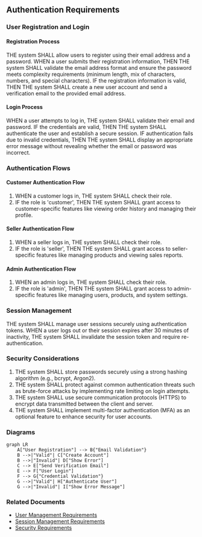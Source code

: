 ## Authentication Requirements

### User Registration and Login

#### Registration Process
THE system SHALL allow users to register using their email address and a password.
WHEN a user submits their registration information, THEN THE system SHALL validate the email address format and ensure the password meets complexity requirements (minimum length, mix of characters, numbers, and special characters).
IF the registration information is valid, THEN THE system SHALL create a new user account and send a verification email to the provided email address.

#### Login Process
WHEN a user attempts to log in, THE system SHALL validate their email and password.
IF the credentials are valid, THEN THE system SHALL authenticate the user and establish a secure session.
IF authentication fails due to invalid credentials, THEN THE system SHALL display an appropriate error message without revealing whether the email or password was incorrect.

### Authentication Flows

#### Customer Authentication Flow
1. WHEN a customer logs in, THE system SHALL check their role.
2. IF the role is 'customer', THEN THE system SHALL grant access to customer-specific features like viewing order history and managing their profile.

#### Seller Authentication Flow
1. WHEN a seller logs in, THE system SHALL check their role.
2. IF the role is 'seller', THEN THE system SHALL grant access to seller-specific features like managing products and viewing sales reports.

#### Admin Authentication Flow
1. WHEN an admin logs in, THE system SHALL check their role.
2. IF the role is 'admin', THEN THE system SHALL grant access to admin-specific features like managing users, products, and system settings.

### Session Management

THE system SHALL manage user sessions securely using authentication tokens.
WHEN a user logs out or their session expires after 30 minutes of inactivity, THE system SHALL invalidate the session token and require re-authentication.

### Security Considerations

1. THE system SHALL store passwords securely using a strong hashing algorithm (e.g., bcrypt, Argon2).
2. THE system SHALL protect against common authentication threats such as brute-force attacks by implementing rate limiting on login attempts.
3. THE system SHALL use secure communication protocols (HTTPS) to encrypt data transmitted between the client and server.
4. THE system SHALL implement multi-factor authentication (MFA) as an optional feature to enhance security for user accounts.

### Diagrams

```mermaid
graph LR
    A["User Registration"] --> B{"Email Validation"}
    B -->|"Valid"| C["Create Account"]
    B -->|"Invalid"| D["Show Error"]
    C --> E["Send Verification Email"]
    E --> F["User Login"]
    F --> G{"Credential Validation"}
    G -->|"Valid"| H["Authenticate User"]
    G -->|"Invalid"| I["Show Error Message"]
```

### Related Documents
- [User Management Requirements](./user-management-requirements.md)
- [Session Management Requirements](./session-management-requirements.md)
- [Security Requirements](./security-requirements.md)
